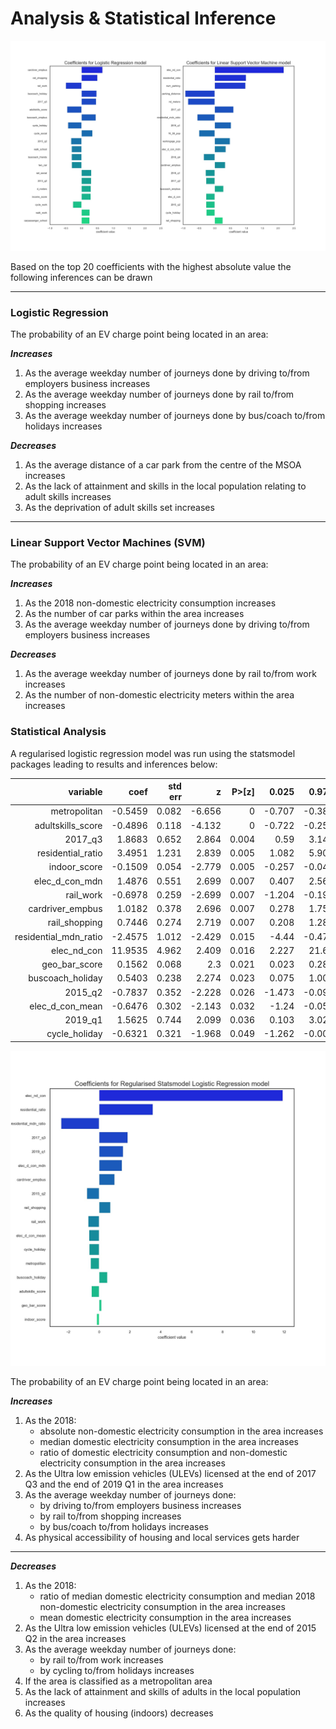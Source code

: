 # Analysis & Statistical Inference

![](/reports/figures/analysis/coefficient_comparison.jpg)

Based on the top 20 coefficients with the highest absolute value the following inferences can be drawn

____

### Logistic Regression

The probability of an EV charge point being located in an area:

***Increases***

1. As the average weekday number of journeys done by driving to/from employers business increases
2. As the average weekday number of journeys done by rail to/from shopping increases
3. As the average weekday number of journeys done by bus/coach to/from holidays increases

***Decreases***

1. As the average distance of a car park from the centre of the MSOA increases
2. As the lack of attainment and skills in the local population relating to adult skills increases
3. As the deprivation of adult skills set increases

____

### Linear Support Vector Machines (SVM)

The probability of an EV charge point being located in an area:

***Increases***

1. As the 2018 non-domestic electricity consumption increases
2. As the number of car parks within the area increases
3. As the average weekday number of journeys done by driving to/from employers business increases

***Decreases***

1. As the average weekday number of journeys done by rail to/from work increases
2. As the number of non-domestic electricity meters within the area increases



### Statistical Analysis

A regularised logistic regression model was run using the statsmodel packages leading to results and inferences below:

|          **variable** | **coef** | **std err** |  **z** | **P>[z]** | **0.025** | **0.975** |
| --------------------: | -------: | ----------: | -----: | --------: | --------: | --------: |
|          metropolitan |  -0.5459 |       0.082 | -6.656 |         0 |    -0.707 |    -0.385 |
|     adultskills_score |  -0.4896 |       0.118 | -4.132 |         0 |    -0.722 |    -0.257 |
|               2017_q3 |   1.8683 |       0.652 |  2.864 |     0.004 |      0.59 |     3.147 |
|     residential_ratio |   3.4951 |       1.231 |  2.839 |     0.005 |     1.082 |     5.908 |
|          indoor_score |  -0.1509 |       0.054 | -2.779 |     0.005 |    -0.257 |    -0.044 |
|        elec_d_con_mdn |   1.4876 |       0.551 |  2.699 |     0.007 |     0.407 |     2.568 |
|             rail_work |  -0.6978 |       0.259 | -2.699 |     0.007 |    -1.204 |    -0.191 |
|      cardriver_empbus |   1.0182 |       0.378 |  2.696 |     0.007 |     0.278 |     1.758 |
|         rail_shopping |   0.7446 |       0.274 |  2.719 |     0.007 |     0.208 |     1.281 |
| residential_mdn_ratio |  -2.4575 |       1.012 | -2.429 |     0.015 |     -4.44 |    -0.475 |
|           elec_nd_con |  11.9535 |       4.962 |  2.409 |     0.016 |     2.227 |     21.68 |
|         geo_bar_score |   0.1562 |       0.068 |    2.3 |     0.021 |     0.023 |     0.289 |
|      buscoach_holiday |   0.5403 |       0.238 |  2.274 |     0.023 |     0.075 |     1.006 |
|               2015_q2 |  -0.7837 |       0.352 | -2.228 |     0.026 |    -1.473 |    -0.094 |
|       elec_d_con_mean |  -0.6476 |       0.302 | -2.143 |     0.032 |     -1.24 |    -0.055 |
|               2019_q1 |   1.5625 |       0.744 |  2.099 |     0.036 |     0.103 |     3.022 |
|         cycle_holiday |  -0.6321 |       0.321 | -1.968 |     0.049 |    -1.262 |    -0.003 |

![](/reports/figures/analysis/statsmodel_coefficient.jpg)

The probability of an EV charge point being located in an area:

***Increases***

1. As the 2018:
   - absolute non-domestic electricity consumption in the area increases
   - median domestic electricity consumption in the area increases
   - ratio of domestic electricity consumption and non-domestic electricity consumption in the area increases
2. As the Ultra low emission vehicles (ULEVs) licensed at the end of 2017 Q3 and the end of 2019 Q1 in the area increases
3. As the average weekday number of journeys done:
   - by driving to/from employers business increases
   - by rail to/from shopping increases
   - by bus/coach to/from holidays increases
4. As physical accessibility of housing and local services gets harder

****

***Decreases***

1. As the 2018:
   - ratio of median domestic electricity consumption and median 2018 non-domestic electricity consumption in the area increases
   - mean domestic electricity consumption in the area increases
2. As the Ultra low emission vehicles (ULEVs) licensed at the end of 2015 Q2 in the area increases
3. As the average weekday number of journeys done:
   - by rail to/from work increases
   - by cycling to/from holidays increases
4. If the area is classified as a metropolitan area
5. As the lack of attainment and skills of adults in the local population increases
6. As the quality of housing (indoors) decreases